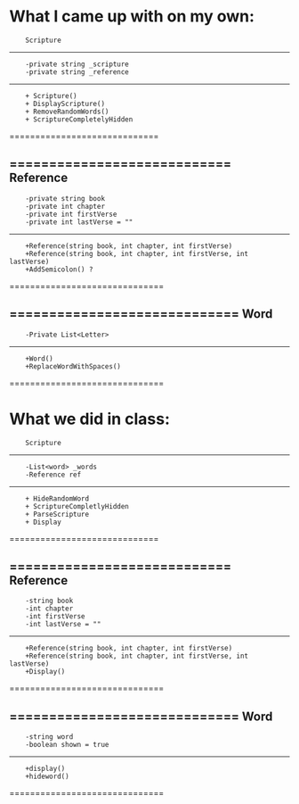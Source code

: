 
What I came up with on my own:
============================
        Scripture
----------------------------
        -private string _scripture
        -private string _reference
-----------------------------
        + Scripture()
        + DisplayScripture()
        + RemoveRandomWords()
        + ScriptureCompletelyHidden
=============================
            
============================
        Reference
-----------------------------
        -private string book
        -private int chapter
        -private int firstVerse
        -private int lastVerse = ""
------------------------------
        +Reference(string book, int chapter, int firstVerse)
        +Reference(string book, int chapter, int firstVerse, int lastVerse)
        +AddSemicolon() ?
==============================

=============================
        Word
-----------------------------
        -Private List<Letter>
------------------------------
        +Word()
        +ReplaceWordWithSpaces()
==============================



What we did in class:
============================
        Scripture
----------------------------
        -List<word> _words
        -Reference ref
-----------------------------
        + HideRandomWord
        + ScriptureCompletlyHidden
        + ParseScripture
        + Display
=============================
            
============================
        Reference
-----------------------------
        -string book
        -int chapter
        -int firstVerse
        -int lastVerse = ""
------------------------------
        +Reference(string book, int chapter, int firstVerse)
        +Reference(string book, int chapter, int firstVerse, int lastVerse)
        +Display()
==============================

=============================
        Word
-----------------------------
        -string word
        -boolean shown = true
------------------------------
        +display()
        +hideword()
==============================